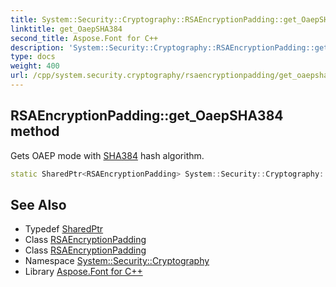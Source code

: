```yaml
---
title: System::Security::Cryptography::RSAEncryptionPadding::get_OaepSHA384 method
linktitle: get_OaepSHA384
second_title: Aspose.Font for C++
description: 'System::Security::Cryptography::RSAEncryptionPadding::get_OaepSHA384 method. Gets OAEP mode with SHA384 hash algorithm in C++.'
type: docs
weight: 400
url: /cpp/system.security.cryptography/rsaencryptionpadding/get_oaepsha384/
---
```

## RSAEncryptionPadding::get_OaepSHA384 method


Gets OAEP mode with [SHA384](../../sha384/) hash algorithm.

```cpp
static SharedPtr<RSAEncryptionPadding> System::Security::Cryptography::RSAEncryptionPadding::get_OaepSHA384()
```

## See Also

* Typedef [SharedPtr](../../../system/sharedptr/)
* Class [RSAEncryptionPadding](../)
* Class [RSAEncryptionPadding](../)
* Namespace [System::Security::Cryptography](../../)
* Library [Aspose.Font for C++](../../../)
